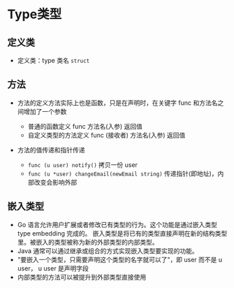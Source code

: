 # Type类型

## 定义类

- 定义类：type 类名 `struct`

## 方法

- 方法的定义方法实际上也是函数，只是在声明时，在关键字 func 和方法名之间增加了一个参数
    - 普通的函数定义 func 方法名(入参) 返回值
    - 自定义类型的方法定义 func (接收者) 方法名(入参) 返回值

- 方法的值传递和指针传递
    - `func (u user) notify()` 拷贝一份 user
    - `func (u *user) changeEmail(newEmail string)` 传递指针(即地址)，内部改变会影响外部

## 嵌入类型

- Go 语言允许用户扩展或者修改已有类型的行为。这个功能是通过嵌入类型 type embedding 完成的。
嵌入类型是将已有的类型直接声明在新的结构类型里。被嵌入的类型被称为新的外部类型的内部类型。
- Java 通常可以通过继承或组合的方式实现嵌入类型要实现的功能。
- "要嵌入一个类型，只需要声明这个类型的名字就可以了"，即 user 而不是 u user， u user 是声明字段
- 内部类型的方法可以被提升到外部类型直接使用

